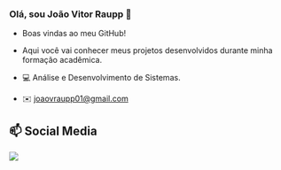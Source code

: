 ### Olá, sou João Vitor Raupp 👋

- Boas vindas ao meu GitHub! <br>
- Aqui você vai conhecer meus projetos desenvolvidos durante minha formação acadêmica.

- 💻 Análise e Desenvolvimento de Sistemas.
- ✉️  joaovraupp01@gmail.com

## 📫 Social Media
  <a href="https://www.linkedin.com/in/raupp30/" target="_blank"><img src="https://img.shields.io/badge/-LinkedIn-%230077B5?style=for-the-badge&logo=linkedin&logoColor=white" target="_blank"></a> 
